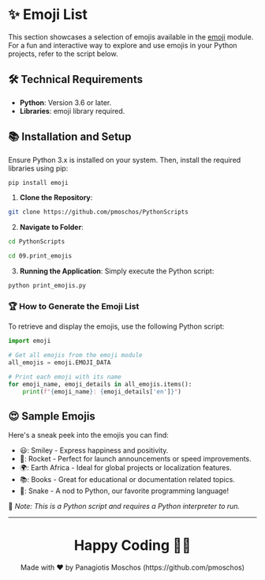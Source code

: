 # :sparkles: Emoji List

This section showcases a selection of emojis available in the [emoji](https://pypi.org/project/emoji/) module. For a fun and interactive way to explore and use emojis in your Python projects, refer to the script below.

## 🛠️ Technical Requirements

- **Python**: Version 3.6 or later.
- **Libraries**: emoji library required.

## 📚 Installation and Setup
Ensure Python 3.x is installed on your system. Then, install the required libraries using pip:
```bash
pip install emoji
```

1. **Clone the Repository**:
```bash
git clone https://github.com/pmoschos/PythonScripts
```
2. **Navigate to Folder**:
```bash
cd PythonScripts
```

```bash
cd 09.print_emojis
```

3. **Running the Application**:
Simply execute the Python script:
```bash
python print_emojis.py
```

### :trophy: How to Generate the Emoji List
To retrieve and display the emojis, use the following Python script:

```python
import emoji

# Get all emojis from the emoji module
all_emojis = emoji.EMOJI_DATA

# Print each emoji with its name
for emoji_name, emoji_details in all_emojis.items():
    print(f"{emoji_name}: {emoji_details['en']}")
```

## :heart_eyes: Sample Emojis 
Here's a sneak peek into the emojis you can find:

- 😃: Smiley - Express happiness and positivity.
- 🚀: Rocket - Perfect for launch announcements or speed improvements.
- 🌍: Earth Africa - Ideal for global projects or localization features.
- 📚: Books - Great for educational or documentation related topics.
- 🐍: Snake - A nod to Python, our favorite programming language!

🔗 *Note: This is a Python script and requires a Python interpreter to run.*

---

<h1 align=center>Happy Coding 👨‍💻 </h1>

<p align="center">
  Made with ❤️ by Panagiotis Moschos (https://github.com/pmoschos)
</p>